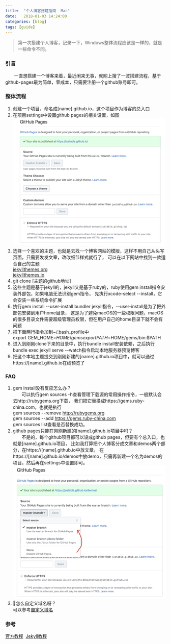 ```yaml
---
title:  "个人博客搭建指南--Mac"
date:   2018-01-03 14:24:00
categories: [blog]
tags: [guide]
---
```

> 第一次搭建个人博客，记录一下，Windows整体流程应该是一样的，就是一些命令不同。

### 引言
&#160; &#160; &#160; &#160;一直想搭建一个博客来着，最近闲来无事，就网上搜了一波搭建流程，基于github-pages最为简单，零成本，只需要注册一个github账号即可。

### 整体流程
1. 创建一个项目，命名成[name].github.io，这个项目作为博客的总入口
2. 在项目settings中设置github pages的相关设置，如图
![](/images/2019-01-03-building-blog-guide/1.png)
3. 选择一个喜欢的主题，也就是去找一个博客网站的模版，这样不用自己从头写页面，只需要发发文章，改改细节样式就行了，
可以在以下网站中找到一款适合自己的主题  
<a href="http://jekyllthemes.org" target="_blank">jekyllthemes.org</a>  
<a href="https://jekyllthemes.io" target="_blank">jekyllthemes.io</a>
4. git clone [主题的github地址]
5. 这些主题是基于jekyll的，jekyll又是基于ruby的，ruby使用gem install指令安装外部包，如果电脑无法识别gem指令，
先执行xcode-select --install，它会安装一些系统命令扩展
6. 执行gem install --user-install bundler jekyll指令，--user-install是为了把外部包安装到用户home目录，
这是为了避免macOS的一些权限问题，macOS的很多目录文件需要超级管理员权限，但在用户自己的home目录下就不会有问题
7. 把下面两行指令加到~/.bash_profile中  
export GEM_HOME=$HOME/gems  
export PATH=$HOME/gems/bin:$PATH
8. 进入到刚刚clone下来的目录中，执行bundle install安装依赖，之后执行
bundle exec jekyll serve --watch指令启动本地服务器预览博客
9. 把这个本地主题提交到刚刚新建的[name].github.io项目中，就可以通过https://[name].github.io在线预览了

### FAQ
1. gem install没有反应怎么办？  
&#160; &#160; &#160; &#160;可以执行gem sources -h查看管理下载源的常用操作指令，一般默认会去http://rubygems.org下载，
我们把它替换成https://gems.ruby-china.com，也就是执行  
gem sources --remove http://rubygems.org  
gem sources --add https://gems.ruby-china.com  
gem sources list查看是否替换成功。
2. github pages只能在刚刚新建的[name].github.io项目中吗？  
&#160; &#160; &#160; &#160;不是的，每个github项目都可以设成github pages，但要有个总入口，也就是[name].github.io项目，
比如我打算把个人博客分成文章和demos两个部分，在https://[name].github.io中放文章，
在https://[name].github.io/demos中放demo，只需再新建一个名为demos的项目，然后再在settings中设置即可。
![](/images/2019-01-03-building-blog-guide/2.png)
3. 怎么自定义域名呀？  
可以参考[自定义域名][1]

### 参考
[官方教程][2]&#160;&#160;[Jekyll教程][3]

[1]: https://help.github.com/articles/using-a-custom-domain-with-github-pages/
[2]: https://pages.github.com/
[3]: https://jekyllrb.com/docs/installation/macos/



